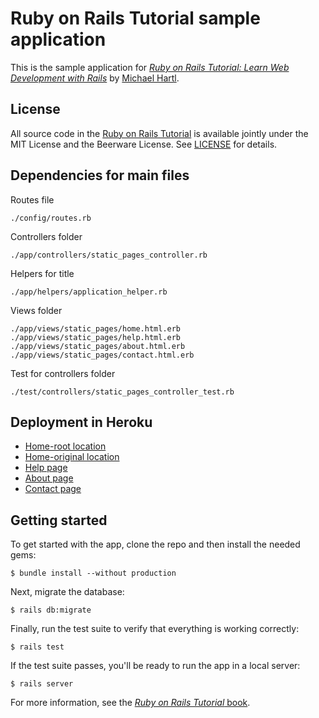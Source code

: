 # Ruby on Rails Tutorial sample application

This is the sample application for
[*Ruby on Rails Tutorial:
Learn Web Development with Rails*](https://www.railstutorial.org/)
by [Michael Hartl](http://www.michaelhartl.com/).

## License

All source code in the [Ruby on Rails Tutorial](https://www.railstutorial.org/)
is available jointly under the MIT License and the Beerware License. See
[LICENSE](LICENSE) for details.

## Dependencies for main files

Routes file

```
./config/routes.rb
```

Controllers folder

```
./app/controllers/static_pages_controller.rb
```

Helpers for title

```
./app/helpers/application_helper.rb
```

Views folder

```
./app/views/static_pages/home.html.erb
./app/views/static_pages/help.html.erb
./app/views/static_pages/about.html.erb
./app/views/static_pages/contact.html.erb
```

Test for controllers folder

```
./test/controllers/static_pages_controller_test.rb
```

## Deployment in Heroku

- [Home-root location](https://rails-sample-app-suh.herokuapp.com/)  
- [Home-original location](https://rails-sample-app-suh.herokuapp.com/static_pages/home)  
- [Help page](https://rails-sample-app-suh.herokuapp.com/static_pages/help)
- [About page](https://rails-sample-app-suh.herokuapp.com/static_pages/about)
- [Contact page](https://rails-sample-app-suh.herokuapp.com/static_pages/contact)

## Getting started

To get started with the app, clone the repo and then install the needed gems:

```
$ bundle install --without production
```

Next, migrate the database:

```
$ rails db:migrate
```

Finally, run the test suite to verify that everything is working correctly:

```
$ rails test
```

If the test suite passes, you'll be ready to run the app in a local server:

```
$ rails server
```

For more information, see the
[*Ruby on Rails Tutorial* book](https://www.railstutorial.org/book).

